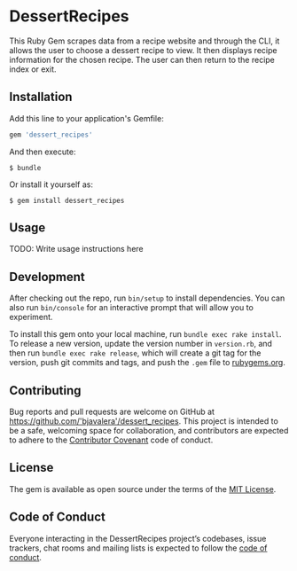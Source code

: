 # DessertRecipes

This Ruby Gem scrapes data from a recipe website and through the CLI, it allows the user to choose a dessert recipe to view. It then displays recipe information for the chosen recipe. The user can then return to the recipe index or exit. 

## Installation

Add this line to your application's Gemfile:

```ruby
gem 'dessert_recipes'
```

And then execute:

    $ bundle

Or install it yourself as:

    $ gem install dessert_recipes

## Usage

TODO: Write usage instructions here

## Development

After checking out the repo, run `bin/setup` to install dependencies. You can also run `bin/console` for an interactive prompt that will allow you to experiment.

To install this gem onto your local machine, run `bundle exec rake install`. To release a new version, update the version number in `version.rb`, and then run `bundle exec rake release`, which will create a git tag for the version, push git commits and tags, and push the `.gem` file to [rubygems.org](https://rubygems.org).

## Contributing

Bug reports and pull requests are welcome on GitHub at https://github.com/'bjavalera'/dessert_recipes. This project is intended to be a safe, welcoming space for collaboration, and contributors are expected to adhere to the [Contributor Covenant](http://contributor-covenant.org) code of conduct.

## License

The gem is available as open source under the terms of the [MIT License](https://opensource.org/licenses/MIT).

## Code of Conduct

Everyone interacting in the DessertRecipes project’s codebases, issue trackers, chat rooms and mailing lists is expected to follow the [code of conduct](https://github.com/'bjavalera'/dessert_recipes/blob/master/CODE_OF_CONDUCT.md).
